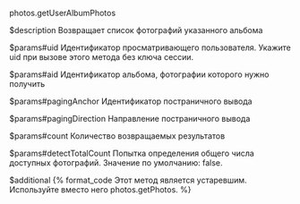 photos.getUserAlbumPhotos

$description
Возвращает список фотографий указанного альбома

$params#uid
Идентификатор просматривающего пользователя. Укажите uid при вызове этого метода без ключа сессии.

$params#aid
Идентификатор альбома, фотографии которого нужно получить

$params#pagingAnchor
Идентификатор постраничного вывода

$params#pagingDirection
Направление постраничного вывода

$params#count
Количество возвращаемых результатов

$params#detectTotalCount
Попытка определения общего числа доступных фотографий. Значение по умолчанию: false.

$additional
{% format_code Этот метод является устаревшим. Используйте вместо него photos.getPhotos. %}